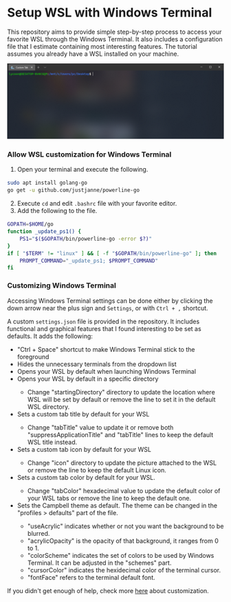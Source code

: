 # Setup WSL with Windows Terminal
This repository aims to provide simple step-by-step process to access your favorite WSL through the Windows Terminal. It also includes a configuration file that I estimate containing most interesting features. The tutorial assumes you already have a WSL installed on your machine.

![WSL Windows Terminal preview](/banner.png)

### Allow WSL customization for Windows Terminal
1. Open your terminal and execute the following.
```bash
sudo apt install golang-go
go get -u github.com/justjanne/powerline-go
```
2. Execute `cd` and edit `.bashrc` file with your favorite editor.
3. Add the following to the file.
```bash
GOPATH=$HOME/go
function _update_ps1() {
    PS1="$($GOPATH/bin/powerline-go -error $?)"
}
if [ "$TERM" != "linux" ] && [ -f "$GOPATH/bin/powerline-go" ]; then
    PROMPT_COMMAND="_update_ps1; $PROMPT_COMMAND"
fi
```

### Customizing Windows Terminal
Accessing Windows Terminal settings can be done either by clicking the down arrow near the plus sign and `Settings`, or with `Ctrl + ,` shortcut.

A custom `settings.json` file is provided in the repository. It includes functional and graphical features that I found interesting to be set as defaults. It adds the following:
<ul>
<li>"Ctrl + Space" shortcut to make Windows Terminal stick to the foreground</li>
<li>Hides the unnecessary terminals from the dropdown list</li>
<li>Opens your WSL by default when launching Windows Terminal</li>

<li>Opens your WSL by default in a specific directory</li>
<ul><li>Change "startingDirectory" directory to update the location where WSL will be set by default or remove the line to set it in the default WSL directory.</li></ul>

<li>Sets a custom tab title by default for your WSL</li>
<ul><li>Change "tabTitle" value to update it or remove both "suppressApplicationTitle" and "tabTitle" lines to keep the default WSL title instead.</li></ul>

<li>Sets a custom tab icon by default for your WSL</li>
<ul><li>Change "icon" directory to update the picture attached to the WSL or remove the line to keep the default Linux icon.</li></ul>

<li>Sets a custom tab color by default for your WSL.</li>
<ul><li>Change "tabColor" hexadecimal value to update the default color of your WSL tabs or remove the line to keep the default one.</li></ul>

<li>Sets the Campbell theme as default. The theme can be changed in the "profiles > defaults" part of the file.</li>
<ul><li>"useAcrylic" indicates whether or not you want the background to be blurred.</li>
<li>"acrylicOpacity" is the opacity of that background, it ranges from 0 to 1.</li>
<li>"colorScheme" indicates the set of colors to be used by Windows Terminal. It can be adjusted in the "schemes" part.</li>
<li>"cursorColor" indicates the hexidecimal color of the terminal cursor.</li>
<li>"fontFace" refers to the terminal default font.</li></ul>
</ul>

If you didn't get enough of help, check more <a href="https://docs.microsoft.com/en-us/windows/terminal/tutorials/tab-title" target="_blank">here</a> about customization.
